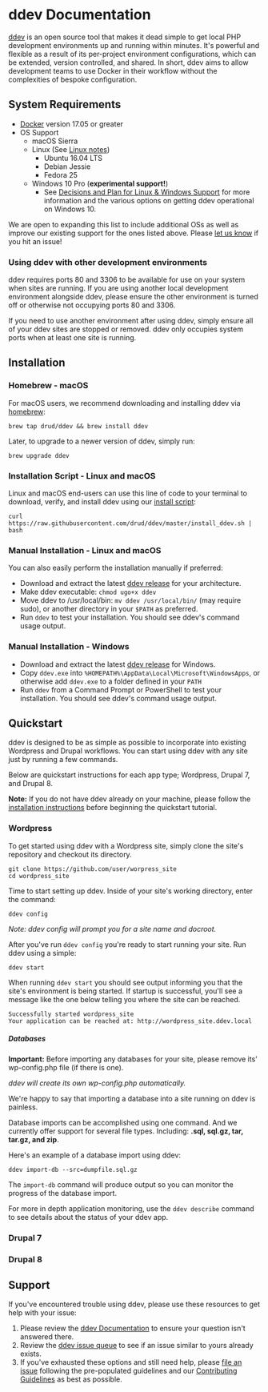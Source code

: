 <h1>ddev Documentation</h1>

[ddev](https://github.com/drud/ddev) is an open source tool that makes it dead simple to get local PHP development environments up and running within minutes. It's powerful and flexible as a result of its per-project environment configurations, which can be extended, version controlled, and shared. In short, ddev aims to allow development teams to use Docker in their workflow without the complexities of bespoke configuration.



## System Requirements

- [Docker](https://www.docker.com/community-edition) version 17.05 or greater
- OS Support
  - macOS Sierra
  - Linux (See [Linux notes](users/linux_notes.md))
    * Ubuntu 16.04 LTS
    * Debian Jessie
    * Fedora 25
  - Windows 10 Pro (**experimental support!**)
    * See [Decisions and Plan for Linux & Windows Support](https://github.com/drud/ddev/issues/196#issuecomment-300178008) for more information and the various options on getting ddev operational on Windows 10.

We are open to expanding this list to include additional OSs as well as improve our existing support for the ones listed above. Please [let us know](https://github.com/drud/ddev/issues/new) if you hit an issue!

### Using ddev with other development environments
ddev requires ports 80 and 3306 to be available for use on your system when sites are running. If you are using another local development environment alongside ddev, please ensure the other environment is turned off or otherwise not occupying ports 80 and 3306.

If you need to use another environment after using ddev, simply ensure all of your ddev sites are stopped or removed. ddev only occupies system ports when at least one site is running.

## Installation
### Homebrew - macOS

For macOS users, we recommend downloading and installing ddev via [homebrew](https://brew.sh/):
```
brew tap drud/ddev && brew install ddev
```
Later, to upgrade to a newer version of ddev, simply run:
```
brew upgrade ddev
```

### Installation Script - Linux and macOS

Linux and macOS end-users can use this line of code to your terminal to download, verify, and install ddev using our [install script](https://github.com/drud/ddev/blob/master/install_ddev.sh):
```
curl https://raw.githubusercontent.com/drud/ddev/master/install_ddev.sh | bash
```

### Manual Installation - Linux and macOS
You can also easily perform the installation manually if preferred:

- Download and extract the latest [ddev release](https://github.com/drud/ddev/releases) for your architecture.
- Make ddev executable: `chmod ugo+x ddev`
- Move ddev to /usr/local/bin: `mv ddev /usr/local/bin/` (may require sudo), or another directory in your `$PATH` as preferred.
- Run `ddev` to test your installation. You should see ddev's command usage output.

### Manual Installation - Windows

- Download and extract the latest [ddev release](https://github.com/drud/ddev/releases) for Windows.
- Copy `ddev.exe` into `%HOMEPATH%\AppData\Local\Microsoft\WindowsApps`, or otherwise add `ddev.exe` to a folder defined in your `PATH`
- Run `ddev` from a Command Prompt or PowerShell to test your installation. You should see ddev's command usage output.

## Quickstart
ddev is designed to be as simple as possible to incorporate into existing Wordpress and Drupal workflows. You can start using ddev with any site just by running a few commands.

Below are quickstart instructions for each app type; Wordpress, Drupal 7, and Drupal 8.

**Note:** If you do not have ddev already on your machine, please follow the [installation instructions](https://ddev.readthedocs.io/en/latest/#installation) before beginning the quickstart tutorial. 
### Wordpress
To get started using ddev with a Wordpress site, simply clone the site's repository and checkout its directory.
```
git clone https://github.com/user/worpress_site
cd wordpress_site
```
Time to start setting up ddev. Inside of your site's working directory, enter the command:
```
ddev config
```

_Note: ddev config will prompt you for a site name and docroot._

After you've run `ddev config` you're ready to start running your site. Run ddev using a simple:
```
ddev start
``` 
When running `ddev start` you should see output informing you that the site's environment is being started. If startup is successful, you'll see a message like the one below telling you where the site can be reached.
```
Successfully started wordpress_site
Your application can be reached at: http://wordpress_site.ddev.local
```

##### Databases
**Important:** Before importing any databases for your site, please remove its' wp-config.php file (if there is one). 

_ddev will create its own wp-config.php automatically._

We're happy to say that importing a database into a site running on ddev is painless. 

Database imports can be accomplished using one command. And we currently offer support for several file types. Including: **.sql, sql.gz, tar, tar.gz, and zip**.

Here's an example of a database import using ddev:
```
ddev import-db --src=dumpfile.sql.gz
```
The `import-db` command will produce output so you can monitor the progress of the database import. 

For more in depth application monitoring, use the `ddev describe` command to see details about the status of your ddev app.

### Drupal 7

### Drupal 8

## Support
If you've encountered trouble using ddev, please use these resources to get help with your issue:

1. Please review the [ddev Documentation](https://ddev.readthedocs.io) to ensure your question isn't answered there.
2. Review the [ddev issue queue](https://github.com/drud/ddev/issues) to see if an issue similar to yours already exists.
3. If you've exhausted these options and still need help, please [file an issue](https://github.com/drud/ddev/issues/new) following the pre-populated guidelines and our [Contributing Guidelines](https://github.com/drud/ddev/blob/master/CONTRIBUTING.md) as best as possible.
